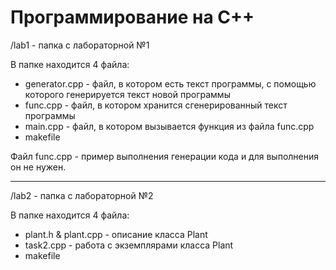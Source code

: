 # Программирование на C++

/lab1 - папка с лабораторной №1

В папке находится 4 файла:

 - generator.cpp - файл, в котором есть текст программы, с помощью которого генерируется текст новой программы
 - func.cpp - файл, в котором хранится сгенерированный текст программы
 - main.cpp - файл, в котором вызывается функция из файла func.cpp
 - makefile

Файл func.cpp - пример выполнения генерации кода и для выполнения он не нужен.

---

/lab2 - папка с лабораторной №2

В папке находится 4 файла:

 - plant.h & plant.cpp - описание класса Plant
 - task2.cpp - работа с экземплярами класса Plant
 - makefile
